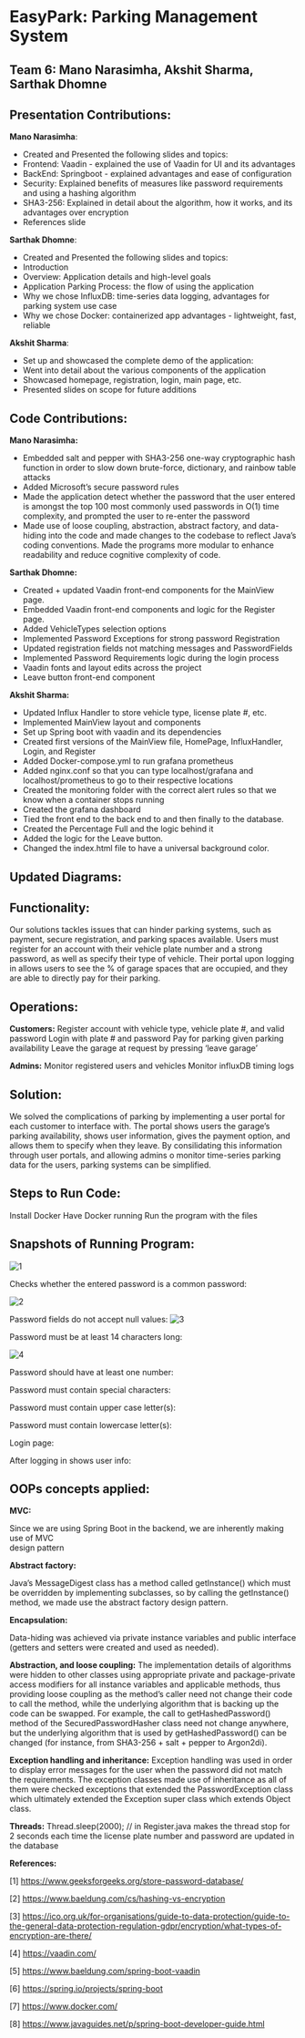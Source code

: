 # EasyPark: Parking Management System
## Team 6: Mano Narasimha, Akshit Sharma, Sarthak Dhomne


## Presentation Contributions:

**Mano Narasimha**:
- Created and Presented the following slides and topics: 
- Frontend: Vaadin - explained the use of Vaadin for UI and its advantages
- BackEnd: Springboot - explained advantages and ease of configuration
- Security: Explained benefits of measures like password requirements and using a hashing algorithm
- SHA3-256: Explained in detail about the algorithm, how it works, and its advantages over encryption
- References slide

**Sarthak Dhomne**:
- Created and Presented the following slides and topics: 
- Introduction
- Overview: Application details and high-level goals
- Application Parking Process: the flow of using the application
- Why we chose InfluxDB: time-series data logging, advantages for parking system use case
- Why we chose Docker: containerized app advantages - lightweight, fast, reliable


**Akshit Sharma**:
- Set up and showcased the complete demo of the application:
- Went into detail about the various components of the application
- Showcased homepage, registration, login, main page, etc.
- Presented slides on scope for future additions

## Code Contributions:

**Mano Narasimha:**
- Embedded salt and pepper with SHA3-256 one-way cryptographic hash function in order to slow down brute-force, dictionary, and rainbow table attacks
- Added Microsoft’s secure password rules 
- Made the application detect whether the password that the user entered is amongst the top 100 most commonly used passwords in O(1) time complexity, and prompted the user to re-enter the password
- Made use of loose coupling, abstraction, abstract factory, and data-hiding into the code and made changes to the codebase to reflect Java’s coding conventions. Made the programs more modular to enhance readability and reduce cognitive complexity of code.

**Sarthak Dhomne:**
- Created + updated Vaadin front-end components for the MainView page.
- Embedded Vaadin front-end components and logic for the Register page.
- Added VehicleTypes selection options
- Implemented Password Exceptions for strong password Registration
- Updated registration fields not matching messages and PasswordFields
- Implemented Password Requirements logic during the login process
- Vaadin fonts and layout edits across the project
- Leave button front-end component

**Akshit Sharma:**
- Updated Influx Handler to store vehicle type, license plate #, etc.
- Implemented MainView layout and components
- Set up Spring boot with vaadin and its dependencies
- Created first versions of the MainView file, HomePage, InfluxHandler, Login, and Register
- Added Docker-compose.yml to run grafana prometheus
- Added nginx.conf so that you can type localhost/grafana and localhost/prometheus to go to their respective locations
- Created the monitoring folder with the correct alert rules so that we know when a container stops running
- Created the grafana dashboard
- Tied the front end to the back end to and then finally to the database. 
- Created the Percentage Full and the logic behind it
- Added the logic for the Leave button. 
- Changed the index.html file to have a universal background color. 

## Updated Diagrams:

















## Functionality:
Our solutions tackles issues that can hinder parking systems, such as payment, secure registration, and parking spaces available. Users must register for an account with their vehicle plate number and a strong password, as well as specify their type of vehicle. Their portal upon logging in allows users to see the % of garage spaces that are occupied, and they are able to directly pay for their parking.

## Operations:

**Customers:**
Register account with vehicle type, vehicle plate #, and valid password
Login with plate # and password
Pay for parking given parking availability
Leave the garage at request by pressing ‘leave garage’

**Admins:** 
Monitor registered users and vehicles
Monitor influxDB timing logs

## Solution:
We solved the complications of parking by implementing a user portal for each customer to interface with. The portal shows users the garage’s parking availability, shows user information, gives the payment option, and allows them to specify when they leave. By consilidating this information through user portals, and allowing admins o monitor time-series parking data for the users, parking systems can be simplified. 

## Steps to Run Code:
Install Docker
Have Docker running
Run the program with the files


## Snapshots of Running Program:
![1](https://user-images.githubusercontent.com/104649639/205762670-8f5942f0-b88d-4643-85c2-1ba7f266c806.png)

Checks whether the entered password is a common password:

![2](https://user-images.githubusercontent.com/104649639/205762718-5bc23078-6def-491b-9d5b-7979b326a373.png)



Password fields do not accept null values:
![3](https://user-images.githubusercontent.com/104649639/205762745-05974931-178f-40b5-ad11-038c0c77e41d.png)


Password must be at least 14 characters long:



![4](https://user-images.githubusercontent.com/104649639/205762768-ec2c6cd5-9dbc-48de-8f4f-dc82a0ce7b2b.png)



Password should have at least one number:


Password must contain special characters:


Password must contain upper case letter(s):


Password must contain lowercase letter(s):








Login page:

After logging in shows user info:








## OOPs concepts applied:

**MVC:** 

Since we are using Spring Boot in the backend, we are inherently making use of MVC    
          design pattern

**Abstract factory:** 

Java’s MessageDigest class has a method called getInstance() which must 
       be overridden by implementing subclasses, so by calling the getInstance()   
        method, we made use the abstract factory design pattern.

**Encapsulation:** 

Data-hiding was achieved via private instance variables and public interface 
  (getters and setters were created and used as needed).

**Abstraction, and loose coupling:** 
The implementation details of algorithms were hidden to 
other classes using appropriate private and package-private access modifiers for all instance variables and applicable methods, thus providing loose coupling as the method’s caller need not change their code to call the method, while the underlying algorithm that is backing up the code can be swapped. For example, the call to getHashedPassword() method of the SecuredPasswordHasher class need not change anywhere, but the underlying algorithm that is used by getHashedPassword() can be changed (for instance, from SHA3-256 + salt + pepper to Argon2di). 

**Exception handling and inheritance:** 
Exception handling was used in order to display error 
messages for the user when the password did not match the requirements. The exception classes made use of inheritance as all of them were checked exceptions that extended the PasswordException class which ultimately extended the Exception super class which extends Object class.

**Threads:** 
Thread.sleep(2000); // in Register.java makes the thread stop for 2 seconds each time 
    the license plate number and password are updated in the database


**References:**

[1] https://www.geeksforgeeks.org/store-password-database/

[2] https://www.baeldung.com/cs/hashing-vs-encryption

[3] https://ico.org.uk/for-organisations/guide-to-data-protection/guide-to-the-general-data-protection-regulation-gdpr/encryption/what-types-of-encryption-are-there/

[4] https://vaadin.com/

[5] https://www.baeldung.com/spring-boot-vaadin

[6] https://spring.io/projects/spring-boot

[7] https://www.docker.com/

[8] https://www.javaguides.net/p/spring-boot-developer-guide.html

